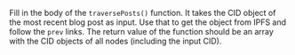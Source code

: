 Fill in the body of the `traversePosts()` function. It takes the CID object of the most recent blog post as input. Use that to get the object from IPFS and follow the `prev` links. The return value of the function should be an array with the CID objects of all nodes (including the input CID).
